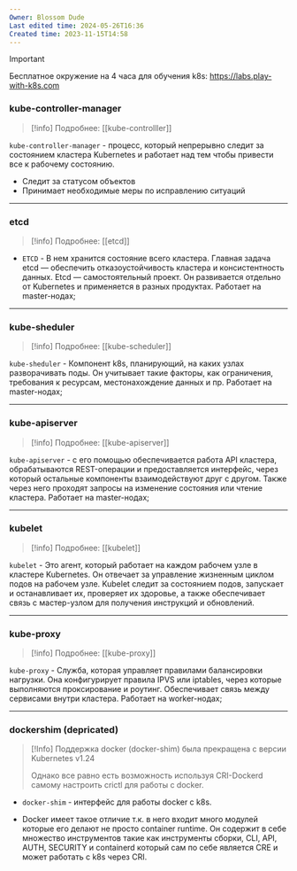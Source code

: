 ```yaml
---
Owner: Blossom Dude
Last edited time: 2024-05-26T16:36
Created time: 2023-11-15T14:58
---
```


  > [!important]  
> Бесплатное окружение на 4 часа для обучения k8s: https://labs.play-with-k8s.com  
  
### kube-controller-manager
>[!info]
>Подробнее: [[kube-controlller]]


`kube-controller-manager` - процесс, который непрерывно следит за состоянием кластера Kubernetes и работает над тем чтобы привести все к рабочему состоянию. 
- Следит за статусом объектов
- Принимает необходимые меры по исправлению ситуаций

---
### etcd
>[!info]
>Подробнее: [[etcd]]

- `ETCD` - В нем хранится состояние всего кластера. Главная задача etcd — обеспечить отказоустойчивость кластера и консистентность данных. Etcd — самостоятельный проект. Он развивается отдельно от Kubernetes и применяется в разных продуктах. Работает на master-нодах;

---
### kube-sheduler

>[!info]
>Подробнее: [[kube-scheduler]]

`kube-sheduler` - Компонент k8s, планирующий, на каких узлах разворачивать поды. Он учитывает такие факторы, как ограничения, требования к ресурсам, местонахождение данных и пр. Работает на master-нодах;

---
### kube-apiserver

>[!info]
>Подробнее: [[kube-apiserver]]

`kube-apiserver` - с его помощью обеспечивается работа API кластера, обрабатываются REST-операции и предоставляется интерфейс, через который остальные компоненты взаимодействуют друг с другом. Также через него проходят запросы на изменение состояния или чтение кластера. Работает на master-нодах;

---
### kubelet

>[!info]
>Подробнее: [[kubelet]]

`kubelet` - Это агент, который работает на каждом рабочем узле в кластере Kubernetes. Он отвечает за управление жизненным циклом подов на рабочем узле. Kubelet следит за состоянием подов, запускает и останавливает их, проверяет их здоровье, а также обеспечивает связь с мастер-узлом для получения инструкций и обновлений.

---
### kube-proxy

>[!info]
>Подробнее: [[kube-proxy]]

`kube-proxy` - Служба, которая управляет правилами балансировки нагрузки. Она конфигурирует правила IPVS или iptables, через которые выполняются проксирование и роутинг. Обеспечивает связь между сервисами внутри кластера. Работает на worker-нодах;

---
### dockershim (depricated)

> [!Info] 
> Поддержка docker (docker-shim) была прекращена с версии Kubernetes v1.24
> 
> Однако все равно есть возможность используя CRI-Dockerd самому настроить crictl для работы с docker.
> 

- `docker-shim` - интерфейс для работы docker с k8s.

- Docker имеет такое отличие т.к. в него входит много модулей которые его делают не просто container runtime.  Он содержит в себе множество инструментов такие как инструменты сборки, CLI, API, AUTH, SECURITY и containerd который сам по себе является CRE и может работать с k8s через CRI.




